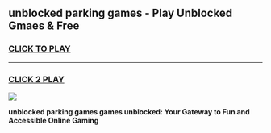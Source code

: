 
## unblocked parking games - Play Unblocked Gmaes & Free
<h3>
<a href="https://premium.freeplayer.one?title=unblocked_parking_games&ref=19F">CLICK TO PLAY</a></h3>
<hr>

<h3>
<a href="https://premium.freeplayer.one?title=unblocked_parking_games&ref=19F">CLICK 2 PLAY</a>
  
</h3>

<a href="https://premium.freeplayer.one?title=unblocked_parking_games&ref=19F/"><img src="https://clearcache.store/games.png"></a>


**unblocked parking games games unblocked: Your Gateway to Fun and Accessible Online Gaming**
